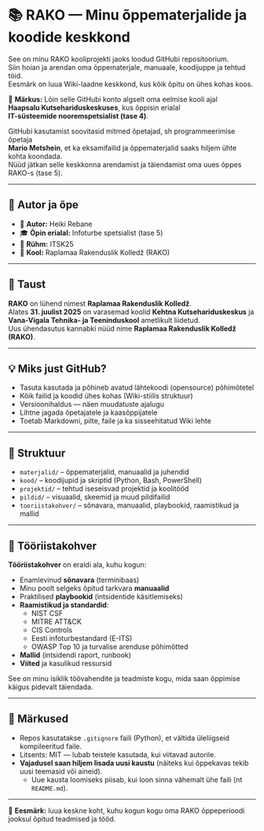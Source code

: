 # 📚 RAKO — Minu õppematerjalide ja koodide keskkond

See on minu RAKO kooliprojekti jaoks loodud GitHubi repositoorium.  
Siin hoian ja arendan oma õppematerjale, manuaale, koodijuppe ja tehtud töid.  
Eesmärk on luua Wiki-laadne keskkond, kus kõik õpitu on ühes kohas koos.

📌 **Märkus:** Lõin selle GitHubi konto algselt oma eelmise kooli ajal  
**Haapsalu Kutsehariduskeskuses**, kus õppisin erialal  
**IT-süsteemide nooremspetsialist (tase 4)**.  

GitHubi kasutamist soovitasid mitmed õpetajad, sh programmeerimise õpetaja  
**Mario Metshein**, et ka eksamifailid ja õppematerjalid saaks hiljem ühte kohta koondada.  
Nüüd jätkan selle keskkonna arendamist ja täiendamist oma uues õppes RAKO-s (tase 5).

---

## 📌 Autor ja õpe

- 👤 **Autor:** Heiki Rebane  
- 🎓 **Õpin erialal:** Infoturbe spetsialist (tase 5)  
- 🏫 **Rühm:** ITSK25  
- 🏫 **Kool:** Raplamaa Rakenduslik Kolledž (RAKO)

---

## 📍 Taust

**RAKO** on lühend nimest **Raplamaa Rakenduslik Kolledž**.  
Alates **31. juulist 2025** on varasemad koolid **Kehtna Kutsehariduskeskus** ja  
**Vana-Vigala Tehnika- ja Teeninduskool** ametlikult liidetud.  
Uus ühendasutus kannabki nüüd nime **Raplamaa Rakenduslik Kolledž (RAKO)**.

---

## 💡 Miks just GitHub?

- Tasuta kasutada ja põhineb avatud lähtekoodi (opensource) põhimõtetel
- Kõik failid ja koodid ühes kohas (Wiki-stiilis struktuur)
- Versioonihaldus — näen muudatuste ajalugu
- Lihtne jagada õpetajatele ja kaasõppijatele
- Toetab Markdowni, pilte, faile ja ka sisseehitatud Wiki lehte

---

## 📁 Struktuur

- `materjalid/` – õppematerjalid, manuaalid ja juhendid
- `kood/` – koodijupid ja skriptid (Python, Bash, PowerShell)
- `projektid/` – tehtud iseseisvad projektid ja koolitööd
- `pildid/` – visuaalid, skeemid ja muud pildifailid
- `tooriistakohver/` – sõnavara, manuaalid, playbookid, raamistikud ja mallid

---

## 🧰 Tööriistakohver

**Tööriistakohver** on eraldi ala, kuhu kogun:  
- Enamlevinud **sõnavara** (terminibaas)  
- Minu poolt selgeks õpitud tarkvara **manuaalid**  
- Praktilised **playbookid** (intsidentide käsitlemiseks)  
- **Raamistikud ja standardid**:  
  - NIST CSF  
  - MITRE ATT&CK  
  - CIS Controls  
  - Eesti infoturbestandard (E-ITS)  
  - OWASP Top 10 ja turvalise arenduse põhimõtted  
- **Mallid** (intsidendi raport, runbook)  
- **Viited** ja kasulikud ressursid  

See on minu isiklik töövahendite ja teadmiste kogu, mida saan õppimise käigus pidevalt täiendada.

---

## 📝 Märkused

- Repos kasutatakse `.gitignore` faili (Python), et vältida üleliigseid kompileeritud faile.
- Litsents: MIT — lubab teistele kasutada, kui viitavad autorile.
- **Vajadusel saan hiljem lisada uusi kaustu** (näiteks kui õppekavas tekib uusi teemasid või aineid).
  - Uue kausta loomiseks piisab, kui loon sinna vähemalt ühe faili (nt `README.md`).

---

📌 **Eesmärk:** luua keskne koht, kuhu kogun kogu oma RAKO õppeperioodi jooksul õpitud teadmised ja tööd.

